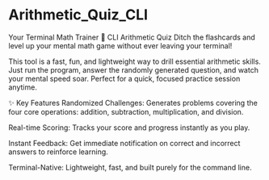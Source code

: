 # Arithmetic_Quiz_CLI
 Your Terminal Math Trainer
    🚀 CLI Arithmetic Quiz
Ditch the flashcards and level up your mental math game without ever leaving your terminal!

This tool is a fast, fun, and lightweight way to drill essential arithmetic skills. Just run the program, answer the randomly generated question, and watch your mental speed soar. Perfect for a quick, focused practice session anytime.

✨ Key Features
Randomized Challenges: Generates problems covering the four core operations: addition, subtraction, multiplication, and division.

Real-time Scoring: Tracks your score and progress instantly as you play.

Instant Feedback: Get immediate notification on correct and incorrect answers to reinforce learning.

Terminal-Native: Lightweight, fast, and built purely for the command line.